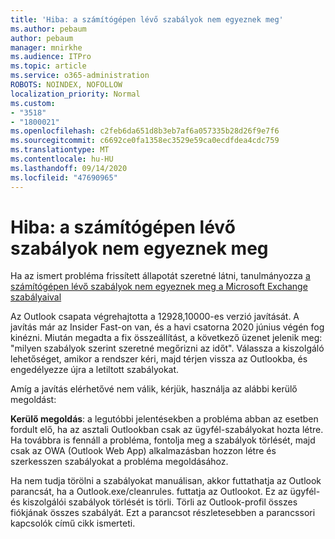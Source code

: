 ```yaml
---
title: 'Hiba: a számítógépen lévő szabályok nem egyeznek meg'
ms.author: pebaum
author: pebaum
manager: mnirkhe
ms.audience: ITPro
ms.topic: article
ms.service: o365-administration
ROBOTS: NOINDEX, NOFOLLOW
localization_priority: Normal
ms.custom:
- "3518"
- "1800021"
ms.openlocfilehash: c2feb6da651d8b3eb7af6a057335b28d26f9e7f6
ms.sourcegitcommit: c6692ce0fa1358ec3529e59ca0ecdfdea4cdc759
ms.translationtype: MT
ms.contentlocale: hu-HU
ms.lasthandoff: 09/14/2020
ms.locfileid: "47690965"
---
```

# <a name="error-the-rules-on-this-computer-do-not-match"></a>Hiba: a számítógépen lévő szabályok nem egyeznek meg

Ha az ismert probléma frissített állapotát szeretné látni, tanulmányozza [a számítógépen lévő szabályok nem egyeznek meg a Microsoft Exchange szabályaival](https://support.office.com/article/d032e037-b224-429e-b325-633afde9b5f0)

Az Outlook csapata végrehajtotta a 12928,10000-es verzió javítását. A javítás már az Insider Fast-on van, és a havi csatorna 2020 június végén fog kinézni. Miután megadta a fix összeállítást, a következő üzenet jelenik meg: "milyen szabályok szerint szeretné megőrizni az időt". Válassza a kiszolgáló lehetőséget, amikor a rendszer kéri, majd térjen vissza az Outlookba, és engedélyezze újra a letiltott szabályokat.

Amíg a javítás elérhetővé nem válik, kérjük, használja az alábbi kerülő megoldást:

**Kerülő megoldás**: a legutóbbi jelentésekben a probléma abban az esetben fordult elő, ha az asztali Outlookban csak az ügyfél-szabályokat hozta létre. Ha továbbra is fennáll a probléma, fontolja meg a szabályok törlését, majd csak az OWA (Outlook Web App) alkalmazásban hozzon létre és szerkesszen szabályokat a probléma megoldásához.

Ha nem tudja törölni a szabályokat manuálisan, akkor futtathatja az Outlook parancsát, ha a Outlook.exe/cleanrules. futtatja az Outlookot. Ez az ügyfél-és kiszolgálói szabályok törlését is törli. Törli az Outlook-profil összes fiókjának összes szabályát. Ezt a parancsot részletesebben a parancssori kapcsolók című cikk ismerteti.

